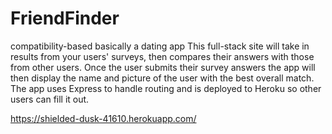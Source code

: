 # FriendFinder
compatibility-based basically a dating app
This full-stack site will take in results from your users' surveys, then compares their answers with those from other users. Once the user submits their survey answers the app will then display the name and picture of the user with the best overall match.
The app uses Express to handle routing and is deployed to Heroku so other users can fill it out.

https://shielded-dusk-41610.herokuapp.com/
